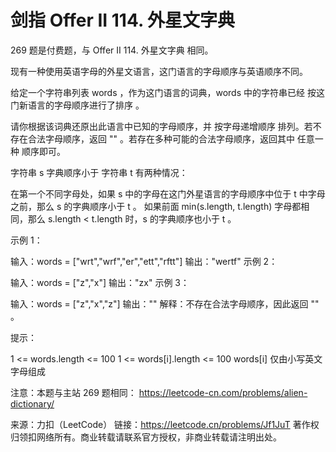 # 剑指 Offer II 114. 外星文字典

269 题是付费题，与  Offer II 114. 外星文字典 相同。  

现有一种使用英语字母的外星文语言，这门语言的字母顺序与英语顺序不同。

给定一个字符串列表 words ，作为这门语言的词典，words 中的字符串已经 按这门新语言的字母顺序进行了排序 。

请你根据该词典还原出此语言中已知的字母顺序，并 按字母递增顺序 排列。若不存在合法字母顺序，返回 "" 。若存在多种可能的合法字母顺序，返回其中 任意一种 顺序即可。

字符串 s 字典顺序小于 字符串 t 有两种情况：

在第一个不同字母处，如果 s 中的字母在这门外星语言的字母顺序中位于 t 中字母之前，那么 s 的字典顺序小于 t 。
如果前面 min(s.length, t.length) 字母都相同，那么 s.length < t.length 时，s 的字典顺序也小于 t 。
 

示例 1：

输入：words = ["wrt","wrf","er","ett","rftt"]
输出："wertf"
示例 2：

输入：words = ["z","x"]
输出："zx"
示例 3：

输入：words = ["z","x","z"]
输出：""
解释：不存在合法字母顺序，因此返回 "" 。
 

提示：

1 <= words.length <= 100
1 <= words[i].length <= 100
words[i] 仅由小写英文字母组成
 

注意：本题与主站 269 题相同： https://leetcode-cn.com/problems/alien-dictionary/

来源：力扣（LeetCode）
链接：https://leetcode.cn/problems/Jf1JuT
著作权归领扣网络所有。商业转载请联系官方授权，非商业转载请注明出处。